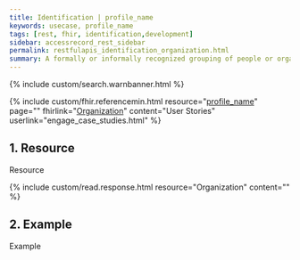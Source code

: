 ```yaml
---
title: Identification | profile_name
keywords: usecase, profile_name
tags: [rest, fhir, identification,development]
sidebar: accessrecord_rest_sidebar
permalink: restfulapis_identification_organization.html
summary: A formally or informally recognized grouping of people or organizations formed for the purpose of achieving some form of collective action. Includes companies, institutions, corporations, departments, community groups, healthcare practice groups, etc.
---
```

{% include custom/search.warnbanner.html %}

{% include custom/fhir.referencemin.html resource="[profile_name](https://fhir.nhs.uk/STU3/StructureDefinition/profile_name)" page="" fhirlink="[Organization](https://www.hl7.org/fhir/stu3/base_template)" content="User Stories" userlink="engage_case_studies.html" %}

## 1. Resource ##

<div markdown="span" class="alert alert-success" role="alert">
Resource</div>

{% include custom/read.response.html resource="Organization" content="" %}

<script src="https://gist.github.com/IOPS-DEV/aa574228008b504d3df3d0902a6ae694.js"></script>

## 2. Example ##

<div markdown="span" class="alert alert-success" role="alert">
Example</div>


